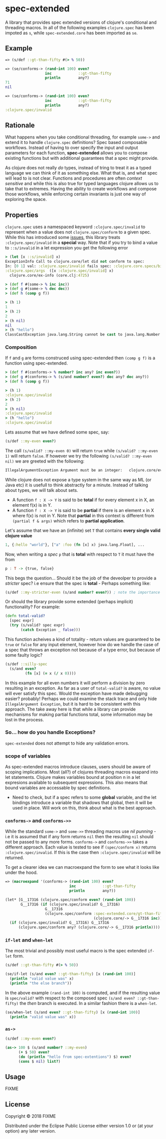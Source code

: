 # spec-extended

A library that provides spec extended versions of clojure's conditional and threading macros.
In all of the following examples `clojure.spec` has been impoted as `s`, while `spec-extended.core` has been imported as `se`.

## Example

```clojure
=> (s/def ::gt-than-fifty #(> % 50))

=> (se/conforms-> (rand-int 100) even?
                  inc            ::gt-than-fifty
                  println        any?)
71
nil

=> (se/conforms-> (rand-int 100) even?
                  inc            ::gt-than-fifty
                  println        any?)
:clojure.spec/invalid
```

## Rationale

What happens when you take conditional threading, for example `some->` and extend it to handle `clojure.spec` definitions?
Spec based composable workflows. Instead of having to over specify the input and output parameters for each function,
**spec-extended** allows you to compose existing functions but with additional guarantees that a spec might provide.

As clojure does not really *do* types, instead of tring to treat it as a typed language we can think of it as something else. What that is, and what spec will lead to is not clear. Functions and procedures are often *context sensitive* and while this is also true for typed languages clojure allows us to take that to extremes. Having the ability to create workflows and compose those workflows, while enforcing certain invariants is just one way of exploring the space.

## Properties

`clojure.spec` uses a namespaced keyword `:clojure.spec/invalid` to represent when a value does not `clojure.spec/conform` to a given spec. While this has introduced some [issues](https://dev.clojure.org/jira/browse/CLJ-1966), this library treats `:clojure.spec/invalid` in a **special** way. Note that if you try to bind a value to `::s/invalid` in a let expression you get the following error
```clojure
> (let [x ::s/invalid] x)
ExceptionInfo Call to clojure.core/let did not conform to spec:
In: [0 1] val: :clojure.spec/invalid fails spec: :clojure.core.specs/bindings at: [:args :bindings :init-expr] predicate: any?
:clojure.spec/args  ([x :clojure.spec/invalid] x)
  clojure.core/ex-info (core.clj:4725)
```

```clojure
> (def f #(some-> % inc inc))
> (def g #(some-> % dec dec))
> (def h (comp g f))

> (h 1)
1
> (h 2)
2
> (h nil)
nil
> (h "hello")
ClassCastException java.lang.String cannot be cast to java.lang.Number  clojure.lang.Numbers.dec (Numbers.java:120)
```
### Composition
If `f` and `g` are forms construced using spec-extended then `(comp g f)` is a function using spec-extended.
```clojure
> (def f #(conforms-> % number? inc any? inc even?))
> (def g #(conforms-> % (s/and number? even?) dec any? dec any?))
> (def h (comp g f))

> (h 1)
:clojure.spec/invalid
> (h 2)
2
> (h nil)
:clojure.spec/invalid
> (h "hello")
:clojure.spec/invalid
```



Lets assume that we have defined some spec, say:
```clojure
(s/def ::my-even even?)
```
The call `(s/valid? ::my-even 0)` will return `true` while `(s/valid? ::my-even 1)` will return `false`.
If however we try the following `(s/valid? ::my-even nil)` we are greeted with the following:
```clojure
IllegalArgumentException Argument must be an integer:   clojure.core/even? (core.clj:1383)
```

While clojure does not expose a type system in the same way as ML (or Java etc) it is usefull to think abstractly for
a minute. Instead of talking about types, we will talk about sets.

- A function `f : X -> Y` is said to be **total** if for every element x in X, an element f(x) is in Y.
- A function `f : X -> Y` is said to be **partial** if there is an element x in X where f(x) is not in Y.
Note that **partial** in this context is different from `(partial f & args)` which refers to **partial application**.

Let's assume that we have an (infinite) set `T` that contains **every single valid clojure value**
```clojure
1, {:hello "world"}, ["a" :foo (fn [x] x) java.lang.Float], ...
```

Now, when writing a *spec* `p` that is **total** with respect to `T` it must have the from
```haskell
p : T -> {true, false}
```

This begs the question... Should it be the job of the deveolper to provide a *stricter* spec? i.e ensure that the spec is **total** - Perhaps something like:
```clojure
(s/def ::my-stricter-even (s/and number? even?)) ; note the importance of order
```
Or should the library provide some extended (perhaps implicit) functionality? For example:
```clojure
(defn total-valid?
  [spec expr]
  (try (s/valid? spec expr)
       (catch Exception _ false)))
```
This function acheives a kind of totality - return values are guaranteed to be `true` or `false` for any input element, however
how do we handle the case of a spec that throws an exception not because of a type error, but because of some faulty logic?
```clojure
(s/def ::silly-spec
  (s/and even?
         (fn [x] (= x (/ x 0))))
```
In this example for all even numbers it will perform a division by zero resulting in an exception. As far as a user of `total-valid?` is aware,
no value will ever satisfy this spec. Would the exception have made debugging easier? probably! Perhaps we could examine the stack trace and only
hide `IllegalArgument Exception`, but it is hard to be consistent with this approach. The take away here is that while a library can provide
mechanisms for making partial functions total, some information may be lost in the process.

### So... how do you handle Exceptions?
`spec-extended` does not attempt to hide any validation errors.

### scope of variables

As spec-extended macros introduce clauses, users should be aware of scoping implications. Most (all?) of clojures threading macros exapand into let statements. Clojure makes variables bound at position n in a let expresions available to subsequent expressions. This also means that bound variables are accessable by spec definitions.
- Need to check, but if a spec refers to some **global** variable, and the let bindings introduce a variable that shadows that global, then it will be used in place. Will work on this, think about what is the best approach.

### `conforms->` and `conforms->>`

While the standard `some->` and `some->>` threading macros use *nil punning* - i.e it is assumed that if any form returns `nil` then the resulting `nil` should not be passed to any more forms. `conforms->` and `conforms->>` takes a different approach. Each value is tested to see if `(spec/conform x)` returns `:clojure.spec/invalid`. If this is the case then `:clojure.spec/invalid` will be returned.

To get a clearer idea we can macroexpand the form to see what it looks like under the hood.

```clojure
=> (macroexpand '(conforms-> (rand-int 100) even?
                             inc            ::gt-than-fifty
                             println        any?))

(let* [G__17316 (clojure.spec/conform even? (rand-int 100))
       G__17316 (if (clojure.spec/invalid? G__17316)
                  G__17316
                  (clojure.spec/conform :spec-extended.core/gt-than-fifty
                                        (clojure.core/-> G__17316 inc)))]
  (if (clojure.spec/invalid? G__17316) G__17316
      (clojure.spec/conform any? (clojure.core/-> G__17316 println))))
```

### `if-let` and `when-let`
The most trivial and possibly most useful macro is the spec extended `if-let` form.

```clojure
(s/def ::gt-than-fifty #(> % 50))

(se/if-let (s/and even? ::gt-than-fifty) [x (rand-int 100)]
  (println "valid value was" x)
  (println "the else branch"))
```
In the above example `(rand-int 100)` is computed, and if the resulting value is `spec/valid?` with respect to the composed spec `(s/and even? ::gt-than-fifty)` the *then* branch is executed. In a similar fashion there is a `when-let`.
```clojure
(se/when-let (s/and even? ::gt-than-fifty) [x (rand-int 100)]
  (println "valid value was" x))
```

### `as->`

```clojure
(s/def ::my-even even?)

(as-> 100 $ (s/and number? ::my-even)
      (+ $ 50) even?
      (do (println "hello from spec-extentions") $) even?
      (cons $ nil) list?)
```

## Usage

FIXME

## License

Copyright © 2018 FIXME

Distributed under the Eclipse Public License either version 1.0 or (at
your option) any later version.
